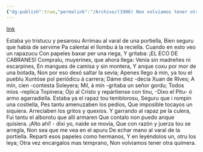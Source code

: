 ```yaml
---
{"dg-publish":true,"permalink":"/Archivo/(1906) Non volviamos tener otra quimera/","tags":["#Siglo_20","central","escrito","Cabranes","a1906","Jesús_Arango","poema","periódico"]}
---
```


[link](http://www.elecodecabranes.es/edicion-digital/primera-epoca/eco-n2_180_59_246_0_8_in.html)

Estaba yo tristucu y pesarosu
Arrimau al varal de una portiella,
Bien seguru que había de servime
Pa calentai el llombu á la reciella.
Cuando en esto veo un rapazucu
Con papeles baxar per una riega,
Y gritaba: ¡EL ECO DE CABRANES!
Compralu, muyerines, que ahora llega:
Venía sin madreñes ni escarpines,
En mangues de camisa y sin montera,
Y anque coxu por mor de una botada,
Non por eso dexó saltar la sevia;
Apenes llego á min, ya tou el pueblu
Xuntóse pol periódicu á carrera;
Dáme diez -decía Xuan de RIves;
A mín, cien -contesta Soleyera;
Mil, á mín -gritaba un señor gordu;
Todos mios -replica Topinera;
Ojo al Cristo y repártiense con tinu,
-Dixo el Pitu- ó armo agarradiella.
Estaba ya el rapaz tou temblorosu,
Seguru que i rompin una costiella,
Pes tantu amenuzaben los pedíos,
Que imposible tocayos un siquiera.
Arreciaben los gritos y quexíos.
Y garrando al rapaz pe la culera,
Fui tantu el alborotu que allí armaren
Que contalo non puedo anque quisiera.
¡Alto ahí! - dixi yo, naide se movia,
Que con razón y juerza tou se arregla,
Non sea que me vea en el apuru
De echar mano al varal de la portiella.
Repartí esos papeles como hermanos,
Y en leyéndolos un, otru los leya;
Otra vez encargalos mas temprano,
Non volviamos tener otra quimera.
